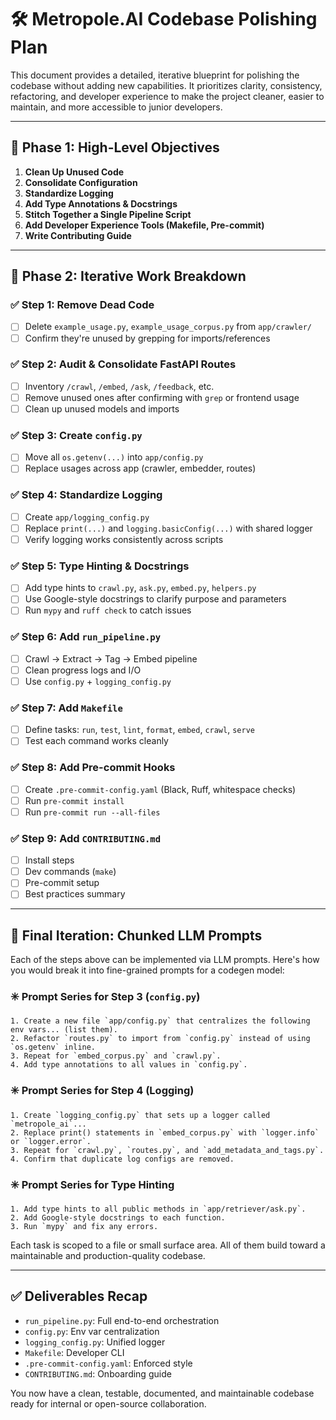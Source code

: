 # 🛠️ Metropole.AI Codebase Polishing Plan

This document provides a detailed, iterative blueprint for polishing the codebase without adding new capabilities. It prioritizes clarity, consistency, refactoring, and developer experience to make the project cleaner, easier to maintain, and more accessible to junior developers.

---

## 📌 Phase 1: High-Level Objectives

1. **Clean Up Unused Code**
2. **Consolidate Configuration**
3. **Standardize Logging**
4. **Add Type Annotations & Docstrings**
5. **Stitch Together a Single Pipeline Script**
6. **Add Developer Experience Tools (Makefile, Pre-commit)**
7. **Write Contributing Guide**

---

## 🔁 Phase 2: Iterative Work Breakdown

### ✅ Step 1: Remove Dead Code
- [ ] Delete `example_usage.py`, `example_usage_corpus.py` from `app/crawler/`
- [ ] Confirm they're unused by grepping for imports/references

### ✅ Step 2: Audit & Consolidate FastAPI Routes
- [ ] Inventory `/crawl`, `/embed`, `/ask`, `/feedback`, etc.
- [ ] Remove unused ones after confirming with `grep` or frontend usage
- [ ] Clean up unused models and imports

### ✅ Step 3: Create `config.py`
- [ ] Move all `os.getenv(...)` into `app/config.py`
- [ ] Replace usages across app (crawler, embedder, routes)

### ✅ Step 4: Standardize Logging
- [ ] Create `app/logging_config.py`
- [ ] Replace `print(...)` and `logging.basicConfig(...)` with shared logger
- [ ] Verify logging works consistently across scripts

### ✅ Step 5: Type Hinting & Docstrings
- [ ] Add type hints to `crawl.py`, `ask.py`, `embed.py`, `helpers.py`
- [ ] Use Google-style docstrings to clarify purpose and parameters
- [ ] Run `mypy` and `ruff check` to catch issues

### ✅ Step 6: Add `run_pipeline.py`
- [ ] Crawl → Extract → Tag → Embed pipeline
- [ ] Clean progress logs and I/O
- [ ] Use `config.py` + `logging_config.py`

### ✅ Step 7: Add `Makefile`
- [ ] Define tasks: `run`, `test`, `lint`, `format`, `embed`, `crawl`, `serve`
- [ ] Test each command works cleanly

### ✅ Step 8: Add Pre-commit Hooks
- [ ] Create `.pre-commit-config.yaml` (Black, Ruff, whitespace checks)
- [ ] Run `pre-commit install`
- [ ] Run `pre-commit run --all-files`

### ✅ Step 9: Add `CONTRIBUTING.md`
- [ ] Install steps
- [ ] Dev commands (`make`)
- [ ] Pre-commit setup
- [ ] Best practices summary

---

## 🔨 Final Iteration: Chunked LLM Prompts

Each of the steps above can be implemented via LLM prompts. Here's how you would break it into fine-grained prompts for a codegen model:

### ✳️ Prompt Series for Step 3 (`config.py`)
```text
1. Create a new file `app/config.py` that centralizes the following env vars... (list them).
2. Refactor `routes.py` to import from `config.py` instead of using `os.getenv` inline.
3. Repeat for `embed_corpus.py` and `crawl.py`.
4. Add type annotations to all values in `config.py`.
```

### ✳️ Prompt Series for Step 4 (Logging)
```text
1. Create `logging_config.py` that sets up a logger called `metropole_ai`...
2. Replace print() statements in `embed_corpus.py` with `logger.info` or `logger.error`.
3. Repeat for `crawl.py`, `routes.py`, and `add_metadata_and_tags.py`.
4. Confirm that duplicate log configs are removed.
```

### ✳️ Prompt Series for Type Hinting
```text
1. Add type hints to all public methods in `app/retriever/ask.py`.
2. Add Google-style docstrings to each function.
3. Run `mypy` and fix any errors.
```

Each task is scoped to a file or small surface area. All of them build toward a maintainable and production-quality codebase.

---

## ✅ Deliverables Recap
- `run_pipeline.py`: Full end-to-end orchestration
- `config.py`: Env var centralization
- `logging_config.py`: Unified logger
- `Makefile`: Developer CLI
- `.pre-commit-config.yaml`: Enforced style
- `CONTRIBUTING.md`: Onboarding guide

You now have a clean, testable, documented, and maintainable codebase ready for internal or open-source collaboration.
